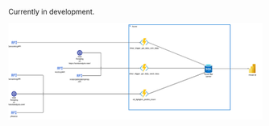 Currently in development.


![Project Structure][project_structure]

[project_structure]: ./project_structure.png
